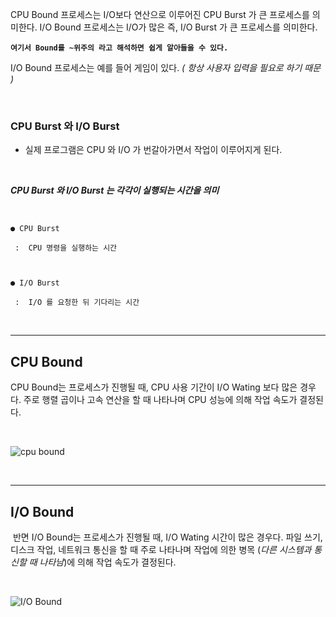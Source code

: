 CPU Bound 프로세스는 I/O보다 연산으로 이루어진 CPU Burst 가 큰 프로세스를 의미한다.
I/O Bound 프로세스는 I/O가 많은 즉, I/O Burst 가 큰 프로세스를 의미한다.


**`여기서 Bound를 ~위주의 라고 해석하면 쉽게 알아들을 수 있다.`**

 

I/O Bound 프로세스는 예를 들어 게임이 있다. *( 항상 사용자 입력을 필요로 하기 때문 )*

​
​

### CPU Burst 와 I/O Burst

- 실제 프로그램은 CPU 와 I/O 가 번갈아가면서 작업이 이루어지게 된다.

​

***CPU Burst 와 I/O Burst 는 각각이 실행되는 시간을 의미***

<br>

```
● CPU Burst

 :  CPU 명령을 실행하는 시간

​

● I/O Burst

 :  I/O 를 요청한 뒤 기다리는 시간
 ```

<Br>

---

## CPU Bound


CPU Bound는 프로세스가 진행될 때, CPU 사용 기간이 I/O Wating 보다 많은 경우다. 주로 행렬 곱이나 고속 연산을 할 때 나타나며 CPU 성능에 의해 작업 속도가 결정된다.

<br>

![cpu bound](https://velog.velcdn.com/images%2Fcarrykim%2Fpost%2F5b267c31-7456-4590-9102-354d1f531ea9%2Fimage.png)

<Br>

---

## I/O Bound

​
반면 I/O Bound는 프로세스가 진행될 때, I/O Wating 시간이 많은 경우다. 
파일 쓰기, 디스크 작업, 네트워크 통신을 할 때 주로 나타나며 작업에 의한 병목 (*다른 시스템과 통신할 때 나타남*)에 의해 작업 속도가 결정된다.

<Br>

![I/O Bound](https://velog.velcdn.com/images%2Fcarrykim%2Fpost%2F14e0a97d-0df8-40f1-a345-e5a57605eef6%2Fimage.png)